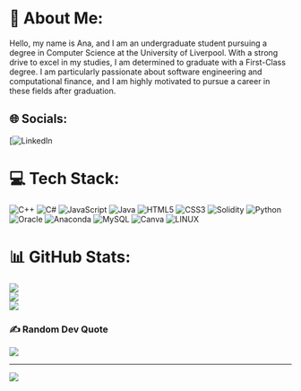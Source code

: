 # 💫 About Me:
Hello, my name is Ana, and I am an undergraduate student pursuing a degree in Computer Science at the University of Liverpool. With a strong drive to excel in my studies, I am determined to graduate with a First-Class degree. I am particularly passionate about software engineering and computational finance, and I am highly motivated to pursue a career in these fields after graduation.


## 🌐 Socials:
[![LinkedIn](https://www.linkedin.com/in/ana-chachua-03434b213/)

# 💻 Tech Stack:
![C++](https://img.shields.io/badge/c++-%2300599C.svg?style=flat&logo=c%2B%2B&logoColor=white) ![C#](https://img.shields.io/badge/c%23-%23239120.svg?style=flat&logo=c-sharp&logoColor=white) ![JavaScript](https://img.shields.io/badge/javascript-%23323330.svg?style=flat&logo=javascript&logoColor=%23F7DF1E) ![Java](https://img.shields.io/badge/java-%23ED8B00.svg?style=flat&logo=java&logoColor=white) ![HTML5](https://img.shields.io/badge/html5-%23E34F26.svg?style=flat&logo=html5&logoColor=white) ![CSS3](https://img.shields.io/badge/css3-%231572B6.svg?style=flat&logo=css3&logoColor=white) ![Solidity](https://img.shields.io/badge/Solidity-%23363636.svg?style=flat&logo=solidity&logoColor=white) ![Python](https://img.shields.io/badge/python-3670A0?style=flat&logo=python&logoColor=ffdd54) ![Oracle](https://img.shields.io/badge/Oracle-F80000?style=flat&logo=oracle&logoColor=white) ![Anaconda](https://img.shields.io/badge/Anaconda-%2344A833.svg?style=flat&logo=anaconda&logoColor=white) ![MySQL](https://img.shields.io/badge/mysql-%2300f.svg?style=flat&logo=mysql&logoColor=white) ![Canva](https://img.shields.io/badge/Canva-%2300C4CC.svg?style=flat&logo=Canva&logoColor=white) ![LINUX](https://img.shields.io/badge/Linux-FCC624?style=flat&logo=linux&logoColor=black)
# 📊 GitHub Stats:
![](https://github-readme-stats.vercel.app/api?username=anachachua2003&theme=radical&hide_border=true&include_all_commits=true&count_private=false)<br/>
![](https://github-readme-streak-stats.herokuapp.com/?user=anachachua2003&theme=radical&hide_border=true)<br/>
![](https://github-readme-stats.vercel.app/api/top-langs/?username=anachachua2003&theme=radical&hide_border=true&include_all_commits=true&count_private=false&layout=compact)

### ✍️ Random Dev Quote
![](https://quotes-github-readme.vercel.app/api?type=horizontal&theme=radical)

---
[![](https://visitcount.itsvg.in/api?id=anachachua2003&icon=0&color=0)](https://visitcount.itsvg.in)

<!-- Proudly created with GPRM ( https://gprm.itsvg.in ) -->
